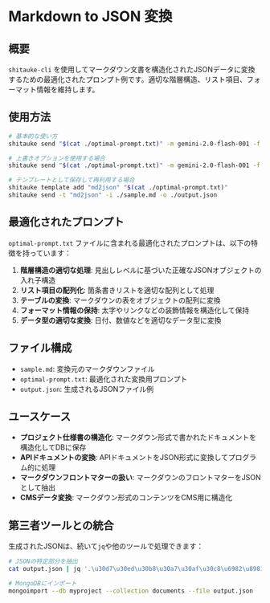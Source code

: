 # Markdown to JSON 変換

## 概要

`shitauke-cli` を使用してマークダウン文書を構造化されたJSONデータに変換するための最適化されたプロンプト例です。適切な階層構造、リスト項目、フォーマット情報を維持します。

## 使用方法

```bash
# 基本的な使い方
shitauke send "$(cat ./optimal-prompt.txt)" -m gemini-2.0-flash-001 -f json -i ./sample.md -o ./output.json

# 上書きオプションを使用する場合
shitauke send "$(cat ./optimal-prompt.txt)" -m gemini-2.0-flash-001 -f json -i ./sample.md -o ./output.json --overwrite

# テンプレートとして保存して再利用する場合
shitauke template add "md2json" "$(cat ./optimal-prompt.txt)"
shitauke send -t "md2json" -i ./sample.md -o ./output.json
```

## 最適化されたプロンプト

`optimal-prompt.txt` ファイルに含まれる最適化されたプロンプトは、以下の特徴を持っています：

1. **階層構造の適切な処理**: 見出しレベルに基づいた正確なJSONオブジェクトの入れ子構造
2. **リスト項目の配列化**: 箇条書きリストを適切な配列として処理
3. **テーブルの変換**: マークダウンの表をオブジェクトの配列に変換
4. **フォーマット情報の保持**: 太字やリンクなどの装飾情報を構造化して保持
5. **データ型の適切な変換**: 日付、数値などを適切なデータ型に変換

## ファイル構成

- `sample.md`: 変換元のマークダウンファイル
- `optimal-prompt.txt`: 最適化された変換用プロンプト
- `output.json`: 生成されるJSONファイル例

## ユースケース

- **プロジェクト仕様書の構造化**: マークダウン形式で書かれたドキュメントを構造化してDBに保存
- **APIドキュメントの変換**: APIドキュメントをJSON形式に変換してプログラム的に処理
- **マークダウンフロントマターの扱い**: マークダウンのフロントマターをJSONとして抽出
- **CMSデータ変換**: マークダウン形式のコンテンツをCMS用に構造化

## 第三者ツールとの統合

生成されたJSONは、続いて`jq`や他のツールで処理できます：

```bash
# JSONの特定部分を抽出
cat output.json | jq '.\u30d7\u30ed\u30b8\u30a7\u30af\u30c8\u6982\u8981.\u6280\u8853\u30b9\u30bf\u30c3\u30af'

# MongoDBにインポート
mongoimport --db myproject --collection documents --file output.json
```
